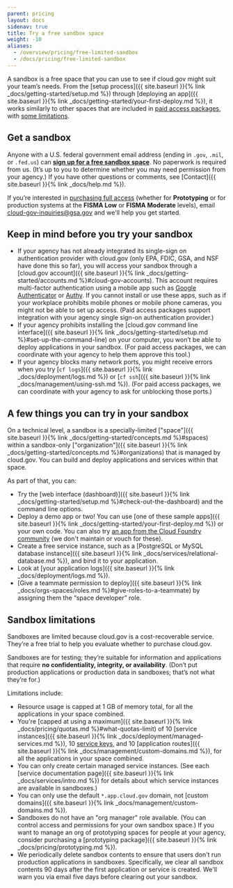 ```yaml
---
parent: pricing
layout: docs
sidenav: true
title: Try a free sandbox space
weight: -10
aliases:
  - /overview/pricing/free-limited-sandbox
  - /docs/pricing/free-limited-sandbox
---
```


A sandbox is a free space that you can use to see if cloud.gov might suit your team’s needs. From the [setup process]({{ site.baseurl }}{% link _docs/getting-started/setup.md %}) through [deploying an app]({{ site.baseurl }}{% link _docs/getting-started/your-first-deploy.md %}), it works similarly to other spaces that are included in [paid access packages](/pricing/), with [some limitations](#sandbox-limitations).

## Get a sandbox

Anyone with a U.S. federal government email address (ending in `.gov`, `.mil`, or `.fed.us`) can [**sign up for a free sandbox space**](https://account.fr.cloud.gov/signup). No paperwork is required from us. (It’s up to you to determine whether you may need permission from your agency.) If you have other questions or comments, see [Contact]({{ site.baseurl }}{% link _docs/help.md %}).

If you’re interested in [purchasing full access](/pricing/) (whether for **Prototyping** or for production systems at the **FISMA Low** or **FISMA Moderate** levels), email [cloud-gov-inquiries@gsa.gov](mailto:cloud-gov-inquiries@gsa.gov) and we'll help you get started.

## Keep in mind before you try your sandbox

* If your agency has not already integrated its single-sign on authentication provider with cloud.gov (only EPA, FDIC, GSA, and NSF have done this so far), you will access your sandbox through a [cloud.gov account]({{ site.baseurl }}{% link _docs/getting-started/accounts.md %}#cloud-gov-accounts). This account requires multi-factor authentication using a mobile app such as [Google Authenticator](https://support.google.com/accounts/answer/1066447?hl=en) or [Authy](https://www.authy.com/app/mobile/). If you cannot install or use these apps, such as if your workplace prohibits mobile phones or mobile phone cameras, you might not be able to set up access. (Paid access packages support integration with your agency single sign-on authentication provider.)
* If your agency prohibits installing the [cloud.gov command line interface]({{ site.baseurl }}{% link _docs/getting-started/setup.md %}#set-up-the-command-line) on your computer, you won’t be able to deploy applications in your sandbox. (For paid access packages, we can coordinate with your agency to help them approve this tool.)
* If your agency blocks many network ports, you might receive errors when you try [`cf logs`]({{ site.baseurl }}{% link _docs/deployment/logs.md %}) or [`cf ssh`]({{ site.baseurl }}{% link _docs/management/using-ssh.md %}). (For paid access packages, we can coordinate with your agency to ask for unblocking those ports.)

## A few things you can try in your sandbox

On a technical level, a sandbox is a specially-limited ["space"]({{ site.baseurl }}{% link _docs/getting-started/concepts.md %}#spaces) within a sandbox-only ["organization"]({{ site.baseurl }}{% link _docs/getting-started/concepts.md %}#organizations) that is managed by cloud.gov. You can build and deploy applications and services within that space.

As part of that, you can:

* Try the [web interface (dashboard)]({{ site.baseurl }}{% link _docs/getting-started/setup.md %}#check-out-the-dashboard) and the command line options.
* Deploy a demo app or two! You can use [one of these sample apps]({{ site.baseurl }}{% link _docs/getting-started/your-first-deploy.md %}) or your own code. You can also try [an app from the Cloud Foundry community](https://github.com/cloudfoundry-samples) (we don't maintain or vouch for these).
* Create a free service instance, such as a [PostgreSQL or MySQL database instance]({{ site.baseurl }}{% link _docs/services/relational-database.md %}), and bind it to your application.
* Look at [your application logs]({{ site.baseurl }}{% link _docs/deployment/logs.md %}).
* [Give a teammate permission to deploy]({{ site.baseurl }}{% link _docs/orgs-spaces/roles.md %}#give-roles-to-a-teammate) by assigning them the “space developer” role.

## Sandbox limitations

Sandboxes are limited because cloud.gov is a cost-recoverable service. They’re a free trial to help you evaluate whether to purchase cloud.gov.

Sandboxes are for testing; they’re suitable for information and applications that require **no confidentiality, integrity, or availability**. (Don’t put production applications or production data in sandboxes; that’s not what they’re for.)

Limitations include:

* Resource usage is capped at 1 GB of memory total, for all the applications in your space combined.
* You're [capped at using a maximum]({{ site.baseurl }}{% link _docs/pricing/quotas.md %}#what-quotas-limit) of 10 [service instances]({{ site.baseurl }}{% link _docs/deployment/managed-services.md %}), 10 [service keys](https://docs.cloudfoundry.org/devguide/services/service-keys.html), and 10 [application routes]({{ site.baseurl }}{% link _docs/management/custom-domains.md %}), for all the applications in your space combined.
* You can only create certain managed service instances. (See each [service documentation page]({{ site.baseurl }}{% link _docs/services/intro.md %}) for details about which service instances are available in sandboxes.)
* You can only use the default `*.app.cloud.gov` domain, not [custom domains]({{ site.baseurl }}{% link _docs/management/custom-domains.md %}).
* Sandboxes do not have an "org manager" role available. (You can control access and permissions for your own sandbox space.) If you want to manage an org of prototyping spaces for people at your agency, consider purchasing a [prototyping package]({{ site.baseurl }}{% link _docs/pricing/prototyping.md %}).
* We periodically delete sandbox contents to ensure that users don't run production applications in sandboxes. Specifically, we clear all sandbox contents 90 days after the first application or service is created. We'll warn you via email five days before clearing out your sandbox.
